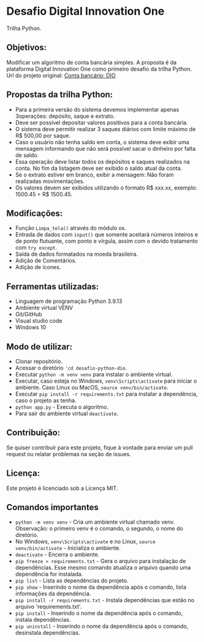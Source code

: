 # Desafio Digital Innovation One
Trilha Python. 

## Objetivos:
Modificar um algoritmo de conta bancária simples. A proposta é da plataforma Digital Innovation One como primeiro desafio da trilha Python. Url do projeto original: [Conta bancário: DIO](https://github.com/digitalinnovationone/trilha-python-dio/blob/main/00%20-%20Fundamentos/desafio.py)

## Propostas da trilha Python:
* Para a primeira versão do sistema devemos implementar apenas 3operações: depósito, saque e extrato.
* Deve ser possível depositar valores positivos para a conta bancária.
* O sistema deve permitir realizar 3 saques diários com limite máximo de R$ 500,00 por saque.
* Caso o usuário não tenha saldo em conta, o sistema deve exibir uma mensagem informando que não será possível sacar o dinheiro por falta de saldo.
* Essa operação deve listar todos os depósitos e saques realizados na conta. No fim da listagem deve ser exibido o
saldo atual da conta.
* Se o extrato estiver em branco, exibir a mensagem: Não foram realizadas movimentações.
* Os valores devem ser exibidos utilizando o formato R$ xxx.xx, exemplo: 1500.45 = R$ 1500.45.

## Modificações:
* Função ```Limpa_tela()``` através do módulo os.
* Entrada de dados com ```input()``` que somente aceitará números inteiros e de ponto flutuante, com ponto e vírgula, assim com o devido tratamento com ```try except```.
* Saída de dados formatados na moeda brasileira.
* Adição de Comentários.
* Adição de ícones.

## Ferramentas utilizadas:
* Linguagem de programação Python 3.9.13
* Ambiente virtual VENV
* Git/GitHub
* Visual studio code
* Windows 10

## Modo de utilizar: 
* Clonar repositório.
* Acessar o diretório ```'cd desafio-python-dio```.
* Executar ```python -m venv venv``` para instalar o ambiente virtual.
* Executar, caso esteja no Windows, ```venv\Scripts\activate``` para iniciar o ambiente. Caso Linux ou MacOS, ```source venv/bin/activate```.
* Executar ```pip install -r requirements.txt``` para instalar a dependência, caso o projeto as tenha.
* ```python app.py``` - Executa o algoritmo.
* Para sair do ambiente virtual ```deactivate```.

## Contribuição:
Se quiser contribuir para este projeto, fique à vontade para enviar um pull request ou relatar problemas na seção de issues.

## Licença:
Este projeto é licenciado sob a Licença MIT.

## Comandos importantes
* ```python -m venv venv``` - Cria um ambiente virtual chamado venv. Observação: o primeiro venv é o comando, o segundo, o nome do diretório.
* No Windows, ```venv\Scripts\activate``` e no Linux, ```source venv/bin/activate``` - Inicializa o ambiente.
* ```deactivate``` - Encerra o ambiente.
* ```pip freeze > requirements.txt``` - Gera o arquivo para instalação de dependências. Esse mesmo comando atualiza o arquivo quando uma dependência for instalada.
* ```pip list``` - Lista as dependências do projeto.
* ```pip show``` - Inserindo o nome da dependência após o comando, lista informações da dependência.
* ```pip install -r requirements.txt``` - Instala dependências que estão no arquivo 'requirements.txt'.
* ```pip install``` - Inserindo o nome da dependência após o comando, instala dependências.
* ```pip uninstall``` - Inserindo o nome da dependência após o comando, desinstala dependências.